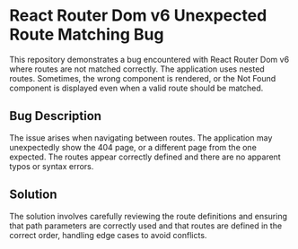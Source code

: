 # React Router Dom v6 Unexpected Route Matching Bug

This repository demonstrates a bug encountered with React Router Dom v6 where routes are not matched correctly.  The application uses nested routes.  Sometimes, the wrong component is rendered, or the Not Found component is displayed even when a valid route should be matched.

## Bug Description

The issue arises when navigating between routes.  The application may unexpectedly show the 404 page, or a different page from the one expected.  The routes appear correctly defined and there are no apparent typos or syntax errors.

## Solution

The solution involves carefully reviewing the route definitions and ensuring that path parameters are correctly used and that routes are defined in the correct order, handling edge cases to avoid conflicts.
